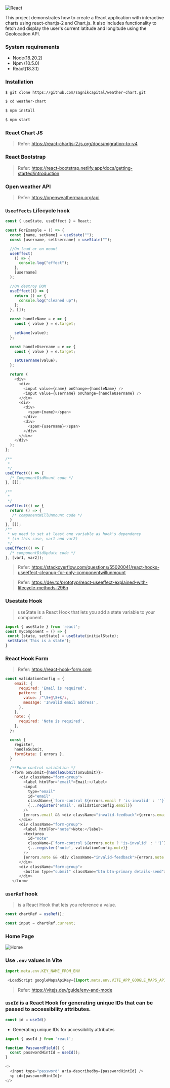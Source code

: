 ![React](https://w7.pngwing.com/pngs/235/872/png-transparent-react-computer-icons-redux-javascript-others-logo-symmetry-nodejs-thumbnail.png)

This project demonstrates how to create a React application with interactive charts using react-chartjs-2 and Chart.js. It also includes functionality to fetch and display the user's current latitude and longitude using the Geolocation API.

### System requirements

- Node(18.20.2)
- Npm (10.5.0)
- React(18.3.1) 

### Installation 
```sh
$ git clone https://github.com/sagnikcapital/weather-chart.git
```
```sh
$ cd weather-chart
```
```sh
$ npm install
```
```sh
$ npm start
```

### React Chart JS
> Refer: https://react-chartjs-2.js.org/docs/migration-to-v4

### React Bootstrap
> Refer: https://react-bootstrap.netlify.app/docs/getting-started/introduction 

### Open weather API
> Refer: https://openweathermap.org/api

### `Useeffects` Lifecycle hook
```js
const { useState, useEffect } = React;

const ForExample = () => {
  const [name, setName] = useState("");
  const [username, setUsername] = useState("");

  //On load or on mount 
  useEffect(
    () => {
      console.log("effect");
    },
    [username]
  );

  //On destroy DOM
  useEffect(() => {
    return () => {
      console.log("cleaned up");
    };
  }, []);

  const handleName = e => {
    const { value } = e.target;

    setName(value);
  };

  const handleUsername = e => {
    const { value } = e.target;

    setUsername(value);
  };

  return (
    <div>
      <div>
        <input value={name} onChange={handleName} />
        <input value={username} onChange={handleUsername} />
      </div>
      <div>
        <div>
          <span>{name}</span>
        </div>
        <div>
          <span>{username}</span>
        </div>
      </div>
    </div>
  );
};
``` 

```js
/**
 * 
 */
useEffect(() => {
  /* ComponentDidMount code */
}, []);

/**
 * 
 */
useEffect(() => {
  return () => {
   /* componentWillUnmount code */
  }
}, []);
/**
 * we need to set at least one variable as hook's dependency 
 * (in this case, var1 and var2)
 */
useEffect(() => {
  /* componentDidUpdate code */
}, [var1, var2]);
```
> Refer: https://stackoverflow.com/questions/55020041/react-hooks-useeffect-cleanup-for-only-componentwillunmount

> Refer: https://dev.to/prototyp/react-useeffect-explained-with-lifecycle-methods-296n

### Usestate Hook
> useState is a React Hook that lets you add a state variable to your component.
```js
import { useState } from 'react';
const myComponent = () => {
 const [state, setState] = useState(initialState);
 setState('This is a state');
}
```
### React Hook Form
> Refer: https://react-hook-form.com

```js
const validationConfig = {
    email: {
      required: 'Email is required',
      pattern: {
        value: /^\S+@\S+$/i,
        message: 'Invalid email address',
      },
    },
    note: {
      required: 'Note is required',
    },
  };

  const {
    register,
    handleSubmit,
    formState: { errors },
  }

  /**Form control validation */
   <form onSubmit={handleSubmit(onSubmit)}>
      <div className="form-group">
        <label htmlFor="email">Email:</label>
        <input
          type="email"
          id="email"
          className={`form-control ${errors.email ? 'is-invalid' : ''}`}
          {...register('email', validationConfig.email)}
        />
        {errors.email && <div className="invalid-feedback">{errors.email.message}</div>}
      </div>
      <div className="form-group">
        <label htmlFor="note">Note:</label>
        <textarea
          id="note"
          className={`form-control ${errors.note ? 'is-invalid' : ''}`}
          {...register('note', validationConfig.note)}
        />
        {errors.note && <div className="invalid-feedback">{errors.note.message}</div>}
      </div>
      <div className="form-group">
        <button type="submit" className="btn btn-primary details-send">Send</button>
      </div>
   </form>
```

### `userRef` hook
>  is a React Hook that lets you reference a value.
```js
const chartRef = useRef();

const input = chartRef.current;
```

### Home Page
![Home](/public/blobs/home.png)

### Use `.env` values in Vite
```js
import.meta.env.KEY_NAME_FROM_ENV
```
```js
 <LoadScript googleMapsApiKey={import.meta.env.VITE_APP_GOOGLE_MAPS_API_KEY}>
```
> Refer: https://vitejs.dev/guide/env-and-mode

### `useId` is a React Hook for generating unique IDs that can be passed to accessibility attributes.
```js
const id = useId()
```
- Generating unique IDs for accessibility attributes
```js
import { useId } from 'react';

function PasswordField() {
  const passwordHintId = useId();
}

<>
  <input type="password" aria-describedby={passwordHintId} />
  <p id={passwordHintId}>
</>
```